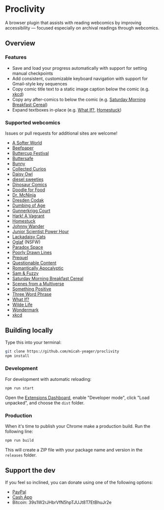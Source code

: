# Proclivity

A browser plugin that assists with reading webcomics by improving accessibility
— focused especially on archival readings through webcomics.

## Overview

### Features

- Save and load your progress automatically with support for setting manual
  checkpoints
- Add consistent, customizable keyboard navigation with support for Gmail-style
  key sequences
- Copy comic title text to a static image caption below the comic (e.g.
  [xkcd](https://xkcd.com))
- Copy any after-comics to below the comic (e.g.
  [Saturday Morning Breakfast Cereal](https://smbc-comics.com))
- Expand textboxes in-place (e.g. [What If?](https://what-if.xkcd.com),
  [Homestuck](https://homestuck.com))

### Supported webcomics

Issues or pull requests for additional sites are welcome!

- [A Softer World](https://asofterworld.com/)
- [Beefpaper](http://beefpaper.com/)
- [Buttercup Festival](http://www.buttercupfestival.com/)
- [Buttersafe](https://www.buttersafe.com/)
- [Bunny](http://www.bunny-comic.com/)
- [Collected Curios](https://collectedcurios.com/)
- [Daisy Owl](https://daisyowl.com/)
- [diesel sweeties](https://www.dieselsweeties.com/)
- [Dinosaur Comics](https://qwantz.com/)
- [Doodle for Food](https://www.doodleforfood.com/)
- [Dr. McNinja](http://drmcninja.com/)
- [Dresden Codak](https://dresdencodak.com/)
- [Dumbing of Age](https://www.dumbingofage.com/)
- [Gunnerkrigg Court](https://www.gunnerkrigg.com/)
- [Hark! A Vagrant](http://www.harkavagrant.com/)
- [Homestuck](https://www.homestuck.com/)
- [Johnny Wander](http://www.johnnywander.com/)
- [Junior Scientist Power Hour](https://www.jspowerhour.com/)
- [Lackadaisy Cats](https://lackadaisycats.com/)
- [Oglaf](https://www.oglaf.com/) (NSFW)
- [Paradox Space](http://hs.hiveswap.com/paradoxspace/index.php)
- [Poorly Drawn Lines](https://poorlydrawnlines.com/)
- [Prequel](https://www.prequeladventure.com/)
- [Questionable Content](https://www.questionablecontent.net/)
- [Romantically Apocalyptic](https://romanticallyapocalyptic.com/)
- [Sam & Fuzzy](https://www.samandfuzzy.com/)
- [Saturday Morning Breakfast Cereal](https://www.smbc-comics.com/)
- [Scenes from a Multiverse](https://amultiverse.com/)
- [Something Positive](https://somethingpositive.net/)
- [Three Word Phrase](http://threewordphrase.com/)
- [What If?](https://what-if.xkcd.com/)
- [Wilde Life](https://www.wildelifecomic.com/)
- [Wondermark](http://wondermark.com/)
- [xkcd](https://xkcd.com/)

## Building locally

Type this into your terminal:

```sh
git clone https://github.com/micah-yeager/proclivity
npm install
```

### Development

For development with automatic reloading:

```sh
npm run start
```

Open the [Extensions Dashboard](chrome://extensions), enable "Developer mode",
click "Load unpacked", and choose the `dist` folder.

### Production

When it's time to publish your Chrome make a production build. Run the following
line:

```sh
npm run build
```

This will create a ZIP file with your package name and version in the `releases`
folder.

## Support the dev

If you feel so inclined, you can donate using one of the following options:

- [PayPal](https://paypal.me/MicahHummert)
- [Cash App](https://cash.app/$micahyeagers)
- Bitcoin: 39s1W2rJHbrVfN5hpTJUJt8T7EtBhuJr2e
